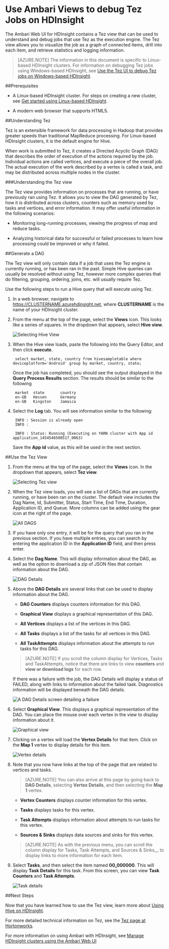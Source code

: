 <properties
pageTitle="Use Ambari Tez View with HDInsight | Azure"
description="Learn how to use the Ambari Tez view to debug Tez jobs on HDInsight."
services="hdinsight"
documentationCenter=""
authors="Blackmist"
manager="paulettm"
editor="cgronlun"/>

<tags
ms.service="hdinsight"
ms.devlang="na"
ms.topic="article"
ms.tgt_pltfrm="na"
ms.workload="big-data"
ms.date="07/19/2016"
ms.author="larryfr"/>

# Use Ambari Views to debug Tez Jobs on HDInsight

The Ambari Web UI for HDInsight contains a Tez view that can be used to understand and debug jobs that use Tez as the execution engine. The Tez view allows you to visualize the job as a graph of connected items, drill into each item, and retrieve statistics and logging information.

> [AZURE.NOTE] The information in this document is specific to Linux-based HDInsight clusters. For information on debugging Tez jobs using Windows-based HDInsight, see [Use the Tez UI to debug Tez jobs on Windows-based HDInsight](hdinsight-debug-tez-ui.md).

##Prerequisites

* A Linux-based HDInsight cluster. For steps on creating a new cluster, see [Get started using Linux-based HDInsight](hdinsight-hadoop-linux-tutorial-get-started.md).

* A modern web browser that supports HTML5.

##Understanding Tez

Tez is an extensible framework for data processing in Hadoop that provides greater speeds than traditional MapReduce processing. For Linux-based HDInsight clusters, it is the default engine for Hive.

When work is submitted to Tez, it creates a Directed Acyclic Graph (DAG) that describes the order of execution of the actions required by the job. Individual actions are called vertices, and execute a piece of the overall job. The actual execution of the work described by a vertex is called a task, and may be distributed across multiple nodes in the cluster.

###Understanding the Tez view

The Tez view provides information on processes that are running, or have previously ran using Tez. It allows you to view the DAG generated by Tez, how it is distributed across clusters, counters such as memory used by tasks and vertices, and error information. It may offer useful information in the following scenarios:

* Monitoring long-running processes, viewing the progress of map and reduce tasks.

* Analyzing historical data for successful or failed processes to learn how processing could be improved or why it failed.

##Generate a DAG

The Tez view will only contain data if a job that uses the Tez engine is currently running, or has been ran in the past. Simple Hive queries can usually be resolved without using Tez, however more complex queries that do filtering, grouping, ordering, joins, etc. will usually require Tez.

Use the following steps to run a Hive query that will execute using Tez.

1. In a web browser, navigate to https://CLUSTERNAME.azurehdinsight.net, where __CLUSTERNAME__ is the name of your HDInsight cluster.

2. From the menu at the top of the page, select the __Views__ icon. This looks like a series of squares. In the dropdown that appears, select __Hive view__. 

    ![Selecting Hive View](./media/hdinsight-debug-ambari-tez-view/selecthive.png)

3. When the Hive view loads, paste the following into the Query Editor, and then click __execute__.

        select market, state, country from hivesampletable where deviceplatform='Android' group by market, country, state;
    
    Once the job has completed, you should see the output displayed in the __Query Process Results__ section. The results should be similar to the following
    
        market  state       country
        en-GB   Hessen      Germany
        en-GB   Kingston    Jamaica
        
4. Select the __Log__ tab. You will see information similar to the following:
    
        INFO : Session is already open
        INFO :

        INFO : Status: Running (Executing on YARN cluster with App id application_1454546500517_0063)

    Save the __App id__ value, as this will be used in the next section.

##Use the Tez View

1. From the menu at the top of the page, select the __Views__ icon. In the dropdown that appears, select __Tez view__.

    ![Selecting Tez view](./media/hdinsight-debug-ambari-tez-view/selecttez.png)

2. When the Tez view loads, you will see a list of DAGs that are currently running, or have been ran on the cluster. The default view includes the Dag Name, Id, Submitter, Status, Start Time, End Time, Duration, Application ID, and Queue. More columns can be added using the gear icon at the right of the page.

    ![All DAGS](./media/hdinsight-debug-ambari-tez-view/alldags.png)

3. If you have only one entry, it will be for the query that you ran in the previous section. If you have multiple entries, you can search by entering the application ID in the __Application ID__ field, and then press enter.

4. Select the __Dag Name__. This will display information about the DAG, as well as the option to download a zip of JSON files that contain information about the DAG.

    ![DAG Details](./media/hdinsight-debug-ambari-tez-view/dagdetails.png)

5. Above the __DAG Details__ are several links that can be used to display information about the DAG.

    * __DAG Counters__ displays counters information for this DAG.
    
    * __Graphical View__ displays a graphical representation of this DAG.
    
    * __All Vertices__ displays a list of the vertices in this DAG.
    
    * __All Tasks__ displays a list of the tasks for all vertices in this DAG.
    
    * __All TaskAttempts__ displays information about the attempts to run tasks for this DAG.
    
    > [AZURE.NOTE] If you scroll the column display for Vertices, Tasks and TaskAttempts, notice that there are links to view __counters__ and __view or download logs__ for each row.

    If there was a failure with the job, the DAG Details will display a status of FAILED, along with links to information about the failed task. Diagnostics information will be displayed beneath the DAG details.
    
    ![A DAG Details screen detailing a failure](./media/hdinsight-debug-ambari-tez-view/faileddag.png)

7. Select __Graphical View__. This displays a graphical representation of the DAG. You can place the mouse over each vertex in the view to display information about it.

    ![Graphical view](./media/hdinsight-debug-ambari-tez-view/dagdiagram.png)

8. Clicking on a vertex will load the __Vertex Details__ for that item. Click on the __Map 1__ vertex to display details for this item.

    ![Vertex details](./media/hdinsight-debug-ambari-tez-view/vertexdetails.png)

9. Note that you now have links at the top of the page that are related to vertices and tasks.

    > [AZURE.NOTE] You can also arrive at this page by going back to __DAG Details__, selecting __Vertex Details__, and then selecting the __Map 1__ vertex.

    * __Vertex Counters__ displays counter information for this vertex.
    
    * __Tasks__ displays tasks for this vertex.
    
    * __Task Attempts__ displays information about attempts to run tasks for this vertex.
    
    * __Sources & Sinks__ displays data sources and sinks for this vertex.

    > [AZURE.NOTE] As with the previous menu, you can scroll the column display for Tasks, Task Attempts, and Sources & Sinks__ to display links to more information for each item.

10. Select __Tasks__, and then select the item named __00_000000__. This will display __Task Details__ for this task. From this screen, you can view __Task Counters__ and __Task Attempts__.

    ![Task details](./media/hdinsight-debug-ambari-tez-view/taskdetails.png)

##Next Steps

Now that you have learned how to use the Tez view, learn more about [Using Hive on HDInsight](hdinsight-use-hive.md).

For more detailed technical information on Tez, see the [Tez page at Hortonworks](http://hortonworks.com/hadoop/tez/).

For more information on using Ambari with HDInsight, see [Manage HDInsight clusters using the Ambari Web UI](hdinsight-hadoop-manage-ambari.md)